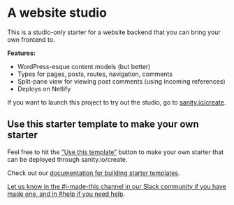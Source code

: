 # A website studio

This is a studio-only starter for a website backend that you can bring your own frontend to.

**Features:**

- WordPress-esque content models (but better)
- Types for pages, posts, routes, navigation, comments
- Split-pane view for viewing post comments (using incoming references)
- Deploys on Netlify

If you want to launch this project to try out the studio, go to [sanity.io/create](https://sanity.io/create?template=sanity-io/sanity-template-website-studio).

## Use this starter template to make your own starter

Feel free to hit the [”Use this template”](https://github.com/sanity-io/sanity-template-website-studio/generate) button to make your own starter that can be deployed through sanity.io/create.

Check out our [documentation for building starter templates](https://www.sanity.io/docs/starter-templates).

[Let us know in the #i-made-this channel in our Slack community if you have made one, and in #help if you need help](https://slack.sanity.io).
